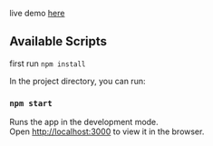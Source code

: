 live demo [here](https://amrmuhmmedd.netlify.app/)

## Available Scripts
first run  `npm install` 

In the project directory, you can run:

### `npm start`

Runs the app in the development mode.<br />
Open [http://localhost:3000](http://localhost:3000) to view it in the browser.


